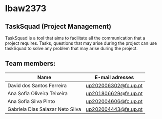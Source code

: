 # lbaw2373

## TaskSquad (Project Management)

TaskSquad is a tool that aims to facilitate all the communication that a project requires. Tasks, questions that
may arise during the project can use taskSquad to solve any problem that may arise during the project.

## Team members:
| Name | E-mail adresses |
| ---------- | ---------- |
| David dos Santos Ferreira |  up202006302@fc.up.pt |
| Ana Sofia Oliveira Teixeira |  up201806629@fe.up.pt |
| Ana Sofia Silva Pinto | up202004606@fc.up.pt |
| Gabriela Dias Salazar Neto Silva | up202004443@fe.up.pt|
